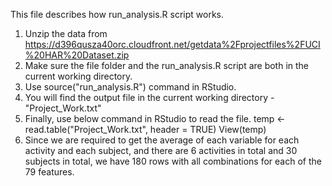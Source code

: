 This file describes how run_analysis.R script works.

1. Unzip the data from https://d396qusza40orc.cloudfront.net/getdata%2Fprojectfiles%2FUCI%20HAR%20Dataset.zip
2. Make sure the file folder and the run_analysis.R script are both in the current working directory.
3. Use source("run_analysis.R") command in RStudio.
4. You will find the output file in the current working directory - "Project_Work.txt"
5. Finally, use below command in RStudio to read the file. 
      temp <- read.table("Project_Work.txt", header = TRUE)
      View(temp)
6. Since we are required to get the average of each variable for each activity and each subject, and there are 6 activities in     total and 30 subjects in total, we have 180 rows with all combinations for each of the 79 features.
